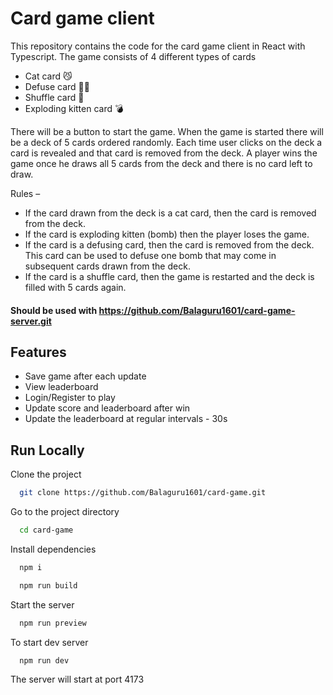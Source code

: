 # Card game client

This repository contains the code for the card game client in React with Typescript. The game consists of 4 different types of cards

-   Cat card 😼
-   Defuse card 🙅‍♂️
-   Shuffle card 🔀
-   Exploding kitten card 💣

There will be a button to start the game. When the game is started there will be a deck of 5 cards ordered randomly. Each time user clicks on the deck a card is revealed and that card is removed from the deck. A player wins the game once he draws all 5 cards from the deck and there is no card left to draw.

Rules –

-   If the card drawn from the deck is a cat card, then the card is removed from the deck.
-   If the card is exploding kitten (bomb) then the player loses the game.
-   If the card is a defusing card, then the card is removed from the deck. This card can be used to defuse one bomb that may come in subsequent cards drawn from the deck.
-   If the card is a shuffle card, then the game is restarted and the deck is filled with 5 cards again.

#### Should be used with https://github.com/Balaguru1601/card-game-server.git

## Features

-   Save game after each update
-   View leaderboard
-   Login/Register to play
-   Update score and leaderboard after win
-   Update the leaderboard at regular intervals - 30s

## Run Locally

Clone the project

```bash
  git clone https://github.com/Balaguru1601/card-game.git
```

Go to the project directory

```bash
  cd card-game
```

Install dependencies

```bash
  npm i
```

```bash
  npm run build
```

Start the server

```bash
  npm run preview
```

To start dev server

```bash
  npm run dev
```

The server will start at port 4173
